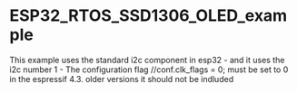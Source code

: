 # ESP32_RTOS_SSD1306_OLED_example
This example uses the standard i2c component in esp32 - and it uses the i2c number 1 - The configuration flag //conf.clk_flags = 0; must be set to 0 in the espressif 4.3. older versions it should not be indluded
